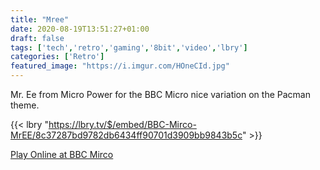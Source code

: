 ```yaml
---
title: "Mree"
date: 2020-08-19T13:51:27+01:00
draft: false
tags: ['tech','retro','gaming','8bit','video','lbry']
categories: ['Retro']
featured_image: "https://i.imgur.com/HOneCId.jpg"
---
```


Mr. Ee from Micro Power for the BBC Micro nice variation on the Pacman theme.

{{< lbry "https://lbry.tv/$/embed/BBC-Mirco-MrEE/8c37287bd9782db6434ff90701d3909bb9843b5c" >}}

[Play Online at BBC Mirco](http://www.bbcmicro.co.uk/game.php?id=85)

